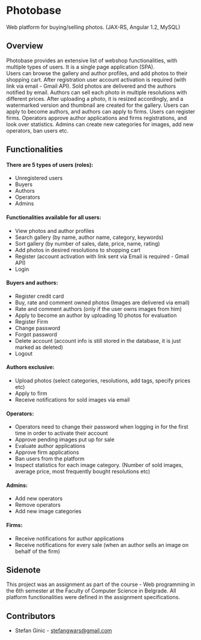 # Photobase
Web platform for buying/selling photos. (JAX-RS, Angular 1.2, MySQL)

## Overview
Photobase provides an extensive list of webshop functionalities, with multiple types of users. It is a single page application (SPA).<br>
Users can browse the gallery and author profiles, and add photos to their shopping cart.
After registration user account activation is required (with link via email - Gmail API).
Sold photos are delivered and the authors notified by email.
Authors can sell each photo in multiple resolutions with different prices. After uploading a photo, it is resized accordingly, and a watermarked version and thumbnail are created for the gallery.
Users can apply to become authors, and authors can apply to firms. Users can register firms.
Operators approve author applications and firms registrations, and look over statistics.
Admins can create new categories for images, add new operators, ban users etc.

## Functionalities
#### There are 5 types of users (roles):
* Unregistered users
* Buyers
* Authors
* Operators
* Admins

#### Functionalities available for all users:
* View photos and author profiles
* Search gallery (by name, author name, category, keywords)
* Sort gallery (by number of sales, date, price, name, rating)
* Add photos in desired resolutions to shopping cart
* Register (account activation with link sent via Email is required - Gmail API)
* Login

#### Buyers and authors:
* Register credit card
* Buy, rate and comment owned photos (Images are delivered via email)
* Rate and comment authors (only if the user owns images from him)
* Apply to become an author by uploading 10 photos for evaluation
* Register Firm
* Change password
* Forgot password
* Delete account (account info is still stored in the database, it is just marked as deleted)
* Logout

#### Authors exclusive:
* Upload photos (select categories, resolutions, add tags, specify prices etc)
* Apply to firm
* Receive notifications for sold images via email

#### Operators:
* Operators need to change their password when logging in for the first time in order to activate their account
* Approve pending images put up for sale
* Evaluate author applications
* Approve firm applications
* Ban users from the platform
* Inspect statistics for each image category. (Number of sold images, average price, most frequently bought resolutions etc)

#### Admins:
* Add new operators
* Remove operators
* Add new image categories

#### Firms:
* Receive notifications for author applications
* Receive notifications for every sale (when an author sells an image on behalf of the firm)

## Sidenote
This project was an assignment as part of the course - Web programming in the 6th semester at the Faculty of Computer Science in Belgrade. All platform functionalities were defined in the assignment specifications.

## Contributors
- Stefan Ginic - <stefangwars@gmail.com>
